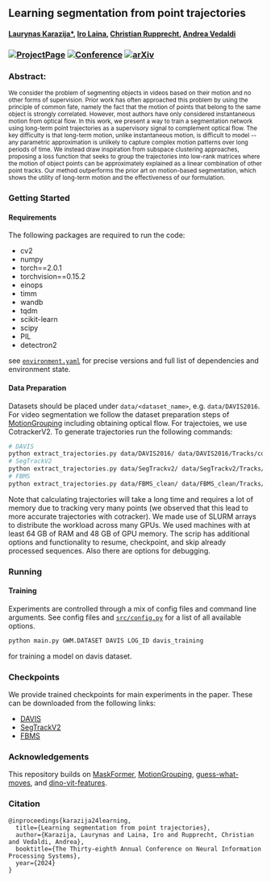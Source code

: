## Learning segmentation from point trajectories
#### [Laurynas Karazija*](https://karazijal.github.io), [Iro Laina](http://campar.in.tum.de/Main/IroLaina), [Christian Rupprecht](https://chrirupp.github.io/), [Andrea Vedaldi](https://www.robots.ox.ac.uk/~vedaldi/)
### [![ProjectPage](https://img.shields.io/badge/-Project%20Page-magenta.svg?style=for-the-badge&color=white&labelColor=magenta)](https://www.robots.ox.ac.uk/~vgg/research/lrtl/) [![Conference](https://img.shields.io/badge/NeurIPS%20Spotlight-2024-purple.svg?style=for-the-badge&color=f1e3ff&labelColor=purple)](https://neurips.cc/virtual/2024/poster/93186)    [![arXiv](https://img.shields.io/badge/arXiv-TODO-b31b1b.svg?style=for-the-badge&logo=arXiv)](TODO)



### Abstract:
<sup> We consider the problem of segmenting objects in videos based on their motion and no other forms of supervision. Prior work has often approached this problem by using the principle of common fate, namely the fact that the motion of points that belong to the same object is strongly correlated. However, most authors have only considered instantaneous motion from optical flow. In this work, we present a way to train a segmentation network using long-term point trajectories as a supervisory signal to complement optical flow. The key difficulty is that long-term motion, unlike instantaneous motion, is difficult to model -- any parametric approximation is unlikely to capture complex motion patterns over long periods of time. We instead draw inspiration from subspace clustering approaches, proposing a loss function that seeks to group the trajectories into low-rank matrices where the motion of object points can be approximately explained as a linear combination of other point tracks. Our method outperforms the prior art on motion-based segmentation, which shows the utility of long-term motion and the effectiveness of our formulation. </sup>

### Getting Started

#### Requirements

The following packages are required to run the code:
 - cv2
 - numpy    
 - torch==2.0.1
 - torchvision==0.15.2
 - einops
 - timm
 - wandb
 - tqdm
 - scikit-learn
 - scipy
 - PIL
 - detectron2

see [`environment.yaml`](environment.yml) for precise versions and full list of dependencies and environment state.


#### Data Preparation

Datasets should be placed under `data/<dataset_name>`, e.g. `data/DAVIS2016`.
For video segmentation we follow the dataset preparation steps of [MotionGrouping](https://github.com/charigyang/motiongrouping) including obtaining optical flow.
For trajectoies, we use CotrackerV2. To generate trajectories run the following commands:
```bash
# DAVIS
python extract_trajectories.py data/DAVIS2016/ data/DAVIS2016/Tracks/cotrackerv2_rel_stride4_aux2 --grid_step 1 --height 480 --width 854 --max_frames 100 --grid_stride 4 --precheck
# SegTrackV2
python extract_trajectories.py data/SegTrackv2/ data/SegTrackv2/Tracks/cotrackerv2_rel_stride4_aux2 --grid_step 1 --height 480 --width 854 --grid_stride 4 --max_frames 100 --seq-search-path JPEGImages --precheck
# FBMS
python extract_trajectories.py data/FBMS_clean/ data/FBMS_clean/Tracks/ --grid_step 1 --height 480 --width 854 --grid_stride 4 --max_frames 100 --seq-search-path JPEGImages --precheck
```

Note that calculating trajectories will take a long time and requires a lot of memory due to tracking very many points (we observed that this lead to more accurate trajectories with cotracker). We made use of SLURM arrays to distribute the workload across many GPUs. We used machines with at least 64 GB of RAM and 48 GB of GPU memory. The scrip has additional options and functionality to resume, checkpoint, and skip already processed sequences. Also there are options for debugging. 


### Running
#### Training

Experiments are controlled through a mix of config files and command line arguments. See config files and [`src/config.py`](src/config.py) for a list of all available options.

```bash
python main.py GWM.DATASET DAVIS LOG_ID davis_training
```
for training a model on davis dataset.


### Checkpoints
We provide trained checkpoints for main experiments in the paper. These can be downloaded from the following links:
 - [DAVIS](https://thor.robots.ox.ac.uk/lrtl/pytorch_checkpoints/davis_best_ckpt.pth)
 - [SegTrackV2](https://thor.robots.ox.ac.uk/lrtl/pytorch_checkpoints/stv2_best_ckpt.pth)
 - [FBMS](https://thor.robots.ox.ac.uk/lrtl/pytorch_checkpoints/fbms_best_ckpt.pth)


### Acknowledgements

This repository builds on [MaskFormer](https://github.com/facebookresearch/MaskFormer), [MotionGrouping](https://github.com/charigyang/motiongrouping), [guess-what-moves](https://github.com/karazijal/guess-what-moves), and [dino-vit-features](https://github.com/ShirAmir/dino-vit-features).

### Citation   
```
@inproceedings{karazija24learning,
  title={Learning segmentation from point trajectories},
  author={Karazija, Laurynas and Laina, Iro and Rupprecht, Christian and Vedaldi, Andrea},
  booktitle={The Thirty-eighth Annual Conference on Neural Information Processing Systems},
  year={2024}
}
```   